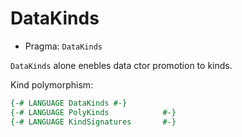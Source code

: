 # DataKinds

- Pragma: `DataKinds`

`DataKinds` alone enebles data ctor promotion to kinds.

Kind polymorphism:

```hs
{-# LANGUAGE DataKinds #-}
{-# LANGUAGE PolyKinds            #-}
{-# LANGUAGE KindSignatures       #-}
```

